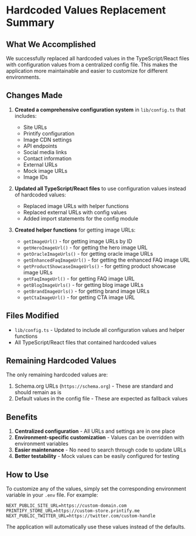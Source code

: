 # Hardcoded Values Replacement Summary

## What We Accomplished

We successfully replaced all hardcoded values in the TypeScript/React files with configuration values from a centralized config file. This makes the application more maintainable and easier to customize for different environments.

## Changes Made

1. **Created a comprehensive configuration system** in `lib/config.ts` that includes:
   - Site URLs
   - Printify configuration
   - Image CDN settings
   - API endpoints
   - Social media links
   - Contact information
   - External URLs
   - Mock image URLs
   - Image IDs

2. **Updated all TypeScript/React files** to use configuration values instead of hardcoded values:
   - Replaced image URLs with helper functions
   - Replaced external URLs with config values
   - Added import statements for the config module

3. **Created helper functions** for getting image URLs:
   - `getImageUrl()` - for getting image URLs by ID
   - `getHeroImageUrl()` - for getting the hero image URL
   - `getOracleImageUrls()` - for getting oracle image URLs
   - `getEnhancedFaqImageUrl()` - for getting the enhanced FAQ image URL
   - `getProductShowcaseImageUrls()` - for getting product showcase image URLs
   - `getFaqImageUrl()` - for getting FAQ image URL
   - `getBlogImageUrls()` - for getting blog image URLs
   - `getBrandImageUrls()` - for getting brand image URLs
   - `getCtaImageUrl()` - for getting CTA image URL

## Files Modified

- `lib/config.ts` - Updated to include all configuration values and helper functions
- All TypeScript/React files that contained hardcoded values

## Remaining Hardcoded Values

The only remaining hardcoded values are:
1. Schema.org URLs (`https://schema.org`) - These are standard and should remain as is
2. Default values in the config file - These are expected as fallback values

## Benefits

1. **Centralized configuration** - All URLs and settings are in one place
2. **Environment-specific customization** - Values can be overridden with environment variables
3. **Easier maintenance** - No need to search through code to update URLs
4. **Better testability** - Mock values can be easily configured for testing

## How to Use

To customize any of the values, simply set the corresponding environment variable in your `.env` file. For example:

```
NEXT_PUBLIC_SITE_URL=https://custom-domain.com
PRINTIFY_STORE_URL=https://custom-store.printify.me
NEXT_PUBLIC_TWITTER_URL=https://twitter.com/custom-handle
```

The application will automatically use these values instead of the defaults.
